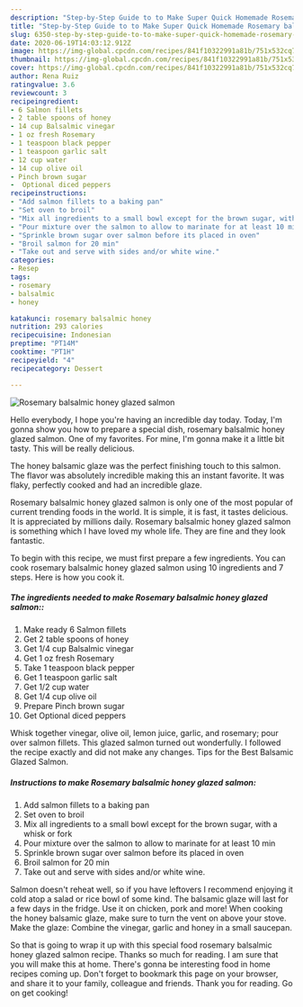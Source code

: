 ```yaml
---
description: "Step-by-Step Guide to to Make Super Quick Homemade Rosemary balsalmic honey glazed salmon"
title: "Step-by-Step Guide to to Make Super Quick Homemade Rosemary balsalmic honey glazed salmon"
slug: 6350-step-by-step-guide-to-to-make-super-quick-homemade-rosemary-balsalmic-honey-glazed-salmon
date: 2020-06-19T14:03:12.912Z
image: https://img-global.cpcdn.com/recipes/841f10322991a81b/751x532cq70/rosemary-balsalmic-honey-glazed-salmon-recipe-main-photo.jpg
thumbnail: https://img-global.cpcdn.com/recipes/841f10322991a81b/751x532cq70/rosemary-balsalmic-honey-glazed-salmon-recipe-main-photo.jpg
cover: https://img-global.cpcdn.com/recipes/841f10322991a81b/751x532cq70/rosemary-balsalmic-honey-glazed-salmon-recipe-main-photo.jpg
author: Rena Ruiz
ratingvalue: 3.6
reviewcount: 3
recipeingredient:
- 6 Salmon fillets
- 2 table spoons of honey
- 14 cup Balsalmic vinegar
- 1 oz fresh Rosemary
- 1 teaspoon black pepper
- 1 teaspoon garlic salt
- 12 cup water
- 14 cup olive oil
- Pinch brown sugar
-  Optional diced peppers
recipeinstructions:
- "Add salmon fillets to a baking pan"
- "Set oven to broil"
- "Mix all ingredients to a small bowl except for the brown sugar, with a whisk or fork"
- "Pour mixture over the salmon to allow to marinate for at least 10 min"
- "Sprinkle brown sugar over salmon before its placed in oven"
- "Broil salmon for 20 min"
- "Take out and serve with sides and/or white wine."
categories:
- Resep
tags:
- rosemary
- balsalmic
- honey

katakunci: rosemary balsalmic honey
nutrition: 293 calories
recipecuisine: Indonesian
preptime: "PT14M"
cooktime: "PT1H"
recipeyield: "4"
recipecategory: Dessert

---
```



![Rosemary balsalmic honey glazed salmon](https://img-global.cpcdn.com/recipes/841f10322991a81b/751x532cq70/rosemary-balsalmic-honey-glazed-salmon-recipe-main-photo.jpg)

Hello everybody, I hope you're having an incredible day today. Today, I'm gonna show you how to prepare a special dish, rosemary balsalmic honey glazed salmon. One of my favorites. For mine, I'm gonna make it a little bit tasty. This will be really delicious.

The honey balsamic glaze was the perfect finishing touch to this salmon. The flavor was absolutely incredible making this an instant favorite. It was flaky, perfectly cooked and had an incredible glaze.

Rosemary balsalmic honey glazed salmon is only one of the most popular of current trending foods in the world. It is simple, it is fast, it tastes delicious. It is appreciated by millions daily. Rosemary balsalmic honey glazed salmon is something which I have loved my whole life. They are fine and they look fantastic.


To begin with this recipe, we must first prepare a few ingredients. You can cook rosemary balsalmic honey glazed salmon using 10 ingredients and 7 steps. Here is how you cook it.

##### The ingredients needed to make Rosemary balsalmic honey glazed salmon::

1. Make ready 6 Salmon fillets
1. Get 2 table spoons of honey
1. Get 1/4 cup Balsalmic vinegar
1. Get 1 oz fresh Rosemary
1. Take 1 teaspoon black pepper
1. Get 1 teaspoon garlic salt
1. Get 1/2 cup water
1. Get 1/4 cup olive oil
1. Prepare Pinch brown sugar
1. Get  Optional diced peppers


Whisk together vinegar, olive oil, lemon juice, garlic, and rosemary; pour over salmon fillets. This glazed salmon turned out wonderfully. I followed the recipe exactly and did not make any changes. Tips for the Best Balsamic Glazed Salmon. 

##### Instructions to make Rosemary balsalmic honey glazed salmon:

1. Add salmon fillets to a baking pan
1. Set oven to broil
1. Mix all ingredients to a small bowl except for the brown sugar, with a whisk or fork
1. Pour mixture over the salmon to allow to marinate for at least 10 min
1. Sprinkle brown sugar over salmon before its placed in oven
1. Broil salmon for 20 min
1. Take out and serve with sides and/or white wine.


Salmon doesn&#39;t reheat well, so if you have leftovers I recommend enjoying it cold atop a salad or rice bowl of some kind. The balsamic glaze will last for a few days in the fridge. Use it on chicken, pork and more! When cooking the honey balsamic glaze, make sure to turn the vent on above your stove. Make the glaze: Combine the vinegar, garlic and honey in a small saucepan. 

So that is going to wrap it up with this special food rosemary balsalmic honey glazed salmon recipe. Thanks so much for reading. I am sure that you will make this at home. There's gonna be interesting food in home recipes coming up. Don't forget to bookmark this page on your browser, and share it to your family, colleague and friends. Thank you for reading. Go on get cooking!

